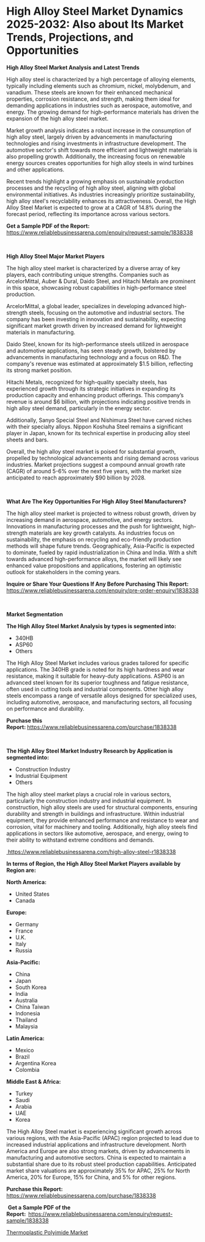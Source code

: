 <p><h1>High Alloy Steel Market Dynamics 2025-2032: Also about Its Market Trends, Projections, and Opportunities</h1></p><p><strong>High Alloy Steel Market Analysis and Latest Trends</strong></p>
<p><p>High alloy steel is characterized by a high percentage of alloying elements, typically including elements such as chromium, nickel, molybdenum, and vanadium. These steels are known for their enhanced mechanical properties, corrosion resistance, and strength, making them ideal for demanding applications in industries such as aerospace, automotive, and energy. The growing demand for high-performance materials has driven the expansion of the high alloy steel market.</p><p>Market growth analysis indicates a robust increase in the consumption of high alloy steel, largely driven by advancements in manufacturing technologies and rising investments in infrastructure development. The automotive sector's shift towards more efficient and lightweight materials is also propelling growth. Additionally, the increasing focus on renewable energy sources creates opportunities for high alloy steels in wind turbines and other applications.</p><p>Recent trends highlight a growing emphasis on sustainable production processes and the recycling of high alloy steel, aligning with global environmental initiatives. As industries increasingly prioritize sustainability, high alloy steel's recyclability enhances its attractiveness. Overall, the High Alloy Steel Market is expected to grow at a CAGR of 14.8% during the forecast period, reflecting its importance across various sectors.</p></p>
<p><strong>Get a Sample PDF of the Report:&nbsp;</strong> <a href="https://www.reliablebusinessarena.com/enquiry/request-sample/1838338?utm_campaign=3492&utm_medium=2&utm_source=Github&utm_content=ia&utm_term=02042025&utm_id=high-alloy-steel">https://www.reliablebusinessarena.com/enquiry/request-sample/1838338</a></p>
<p>&nbsp;</p>
<p><strong>High Alloy Steel Major Market Players</strong></p>
<p><p>The high alloy steel market is characterized by a diverse array of key players, each contributing unique strengths. Companies such as ArcelorMittal, Auber & Dural, Daido Steel, and Hitachi Metals are prominent in this space, showcasing robust capabilities in high-performance steel production.</p><p>ArcelorMittal, a global leader, specializes in developing advanced high-strength steels, focusing on the automotive and industrial sectors. The company has been investing in innovation and sustainability, expecting significant market growth driven by increased demand for lightweight materials in manufacturing.</p><p>Daido Steel, known for its high-performance steels utilized in aerospace and automotive applications, has seen steady growth, bolstered by advancements in manufacturing technology and a focus on R&D. The company's revenue was estimated at approximately $1.5 billion, reflecting its strong market position.</p><p>Hitachi Metals, recognized for high-quality specialty steels, has experienced growth through its strategic initiatives in expanding its production capacity and enhancing product offerings. This company’s revenue is around $6 billion, with projections indicating positive trends in high alloy steel demand, particularly in the energy sector.</p><p>Additionally, Sanyo Special Steel and Nishimura Steel have carved niches with their specialty alloys. Nippon Koshuha Steel remains a significant player in Japan, known for its technical expertise in producing alloy steel sheets and bars.</p><p>Overall, the high alloy steel market is poised for substantial growth, propelled by technological advancements and rising demand across various industries. Market projections suggest a compound annual growth rate (CAGR) of around 5-6% over the next five years, with the market size anticipated to reach approximately $90 billion by 2028.</p></p>
<p>&nbsp;</p>
<p><strong>What Are The Key Opportunities For High Alloy Steel Manufacturers?</strong></p>
<p><p>The high alloy steel market is projected to witness robust growth, driven by increasing demand in aerospace, automotive, and energy sectors. Innovations in manufacturing processes and the push for lightweight, high-strength materials are key growth catalysts. As industries focus on sustainability, the emphasis on recycling and eco-friendly production methods will shape future trends. Geographically, Asia-Pacific is expected to dominate, fueled by rapid industrialization in China and India. With a shift towards advanced high-performance alloys, the market will likely see enhanced value propositions and applications, fostering an optimistic outlook for stakeholders in the coming years.</p></p>
<p><strong>Inquire or Share Your Questions If Any Before Purchasing This Report:</strong> <a href="https://www.reliablebusinessarena.com/enquiry/pre-order-enquiry/1838338?utm_campaign=3492&utm_medium=2&utm_source=Github&utm_content=ia&utm_term=02042025&utm_id=high-alloy-steel">https://www.reliablebusinessarena.com/enquiry/pre-order-enquiry/1838338</a></p>
<p>&nbsp;</p>
<p><strong>Market Segmentation</strong></p>
<p><strong>The High Alloy Steel Market Analysis by types is segmented into:</strong></p>
<p><ul><li>340HB</li><li>ASP60</li><li>Others</li></ul></p>
<p><p>The High Alloy Steel Market includes various grades tailored for specific applications. The 340HB grade is noted for its high hardness and wear resistance, making it suitable for heavy-duty applications. ASP60 is an advanced steel known for its superior toughness and fatigue resistance, often used in cutting tools and industrial components. Other high alloy steels encompass a range of versatile alloys designed for specialized uses, including automotive, aerospace, and manufacturing sectors, all focusing on performance and durability.</p></p>
<p><strong>Purchase this Report:&nbsp;</strong><a href="https://www.reliablebusinessarena.com/purchase/1838338?utm_campaign=3492&utm_medium=2&utm_source=Github&utm_content=ia&utm_term=02042025&utm_id=high-alloy-steel">https://www.reliablebusinessarena.com/purchase/1838338</a></p>
<p>&nbsp;</p>
<p><strong>The High Alloy Steel Market Industry Research by Application is segmented into:</strong></p>
<p><ul><li>Construction Industry</li><li>Industrial Equipment</li><li>Others</li></ul></p>
<p><p>The high alloy steel market plays a crucial role in various sectors, particularly the construction industry and industrial equipment. In construction, high alloy steels are used for structural components, ensuring durability and strength in buildings and infrastructure. Within industrial equipment, they provide enhanced performance and resistance to wear and corrosion, vital for machinery and tooling. Additionally, high alloy steels find applications in sectors like automotive, aerospace, and energy, owing to their ability to withstand extreme conditions and demands.</p></p>
<p><a href="https://www.reliablebusinessarena.com/high-alloy-steel-r1838338?utm_campaign=3492&utm_medium=2&utm_source=Github&utm_content=ia&utm_term=02042025&utm_id=high-alloy-steel">&nbsp;https://www.reliablebusinessarena.com/high-alloy-steel-r1838338</a></p>
<p><strong>In terms of Region, the High Alloy Steel Market Players available by Region are:</strong></p>
<p>
    <p> <strong> North America: </strong>
        <ul>
            <li>United States</li>
            <li>Canada</li>
        </ul>
        </p> 
    <p> <strong> Europe: </strong>
        <ul>
            <li>Germany</li>
            <li>France</li>
            <li>U.K.</li>
            <li>Italy</li>
            <li>Russia</li>
        </ul>
        </p> 
    <p> <strong> Asia-Pacific: </strong>
        <ul>
            <li>China</li>
            <li>Japan</li>
            <li>South Korea</li>
            <li>India</li>
            <li>Australia</li>
            <li>China Taiwan</li>
            <li>Indonesia</li>
            <li>Thailand</li>
            <li>Malaysia</li>
        </ul>
        </p> 
    <p> <strong> Latin America: </strong>
        <ul>
            <li>Mexico</li>
            <li>Brazil</li>
            <li>Argentina Korea</li>
            <li>Colombia</li>
        </ul>
        </p> 
    <p> <strong> Middle East & Africa: </strong>
        <ul>
            <li>Turkey</li>
            <li>Saudi</li>
            <li>Arabia</li>
            <li>UAE</li>
            <li>Korea</li>
        </ul>
    </p>
    </p>
<p><p>The High Alloy Steel market is experiencing significant growth across various regions, with the Asia-Pacific (APAC) region projected to lead due to increased industrial applications and infrastructure development. North America and Europe are also strong markets, driven by advancements in manufacturing and automotive sectors. China is expected to maintain a substantial share due to its robust steel production capabilities. Anticipated market share valuations are approximately 35% for APAC, 25% for North America, 20% for Europe, 15% for China, and 5% for other regions.</p></p>
<p><strong>Purchase this Report: </strong><a href="https://www.reliablebusinessarena.com/purchase/1838338?utm_campaign=3492&utm_medium=2&utm_source=Github&utm_content=ia&utm_term=02042025&utm_id=high-alloy-steel">https://www.reliablebusinessarena.com/purchase/1838338</a></p>
<p>&nbsp;<strong>Get a Sample PDF of the Report:&nbsp;&nbsp;</strong><a href="https://www.reliablebusinessarena.com/enquiry/request-sample/1838338?utm_campaign=3492&utm_medium=2&utm_source=Github&utm_content=ia&utm_term=02042025&utm_id=high-alloy-steel">https://www.reliablebusinessarena.com/enquiry/request-sample/1838338</a></p>
<p><strong></strong></p>
<p><p><a href="https://github.com/merkinedry7b/Market-Research-Report-List-1/blob/main/thermoplastic-polyimide-market.md?utm_campaign=3492&utm_medium=2&utm_source=Github&utm_content=ia&utm_term=02042025&utm_id=high-alloy-steel">Thermoplastic Polyimide Market</a></p></p>